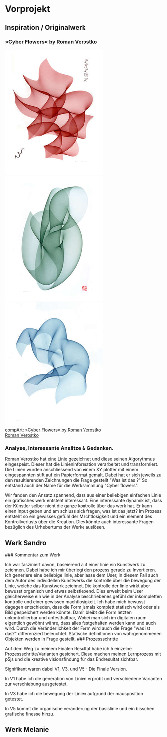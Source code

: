 # Vorprojekt

## Inspiration / Originalwerk
### »Cyber Flowers« by Roman Verostko
![Cyber Flowers](img/cyber_duet_red_300.jpg) ![Cyber Flowers](img/cyber_gr_iv_300.jpg) ![Cyber Flowers](img/cybervii_300.jpg)  
[compArt: »Cyber Flowers« by Roman Verostko](http://dada.compart-bremen.de/item/artwork/916)  
[Roman Verostko](http://www.verostko.com/)


### Analyse, Interessante Ansätze & Gedanken.

Roman Verostko hat eine Linie gezeichnet und diese seinen Algorythmus eingespeist. Dieser hat die Linieninformation verarbeitet und transformiert. Die Linien wurden anschliessend von einem XY plotter mit einem eingespannten stift auf ein Papierformat gemalt. Dabei hat er sich jeweils zu den resultierenden Zeichnungen die Frage gestellt "Was ist das ?" So entstand auch der Name für die Werksammlung "Cyber flowers".

Wir fanden den Ansatz spannend, dass aus einer beliebigen einfachen Linie ein grafisches werk entsteht interessant. Eine interessante dynamik ist, dass der Künstler selber nicht die ganze kontrolle über das werk hat. Er kann einen Input geben und am schluss sich fragen, was ist das jetzt? Im Prozess entsteht so ein gewisses gefühl der Machtlosigkeit und ein element des Kontrollverlusts über die Kreation. Dies könnte auch interessante Fragen bezüglich des Urhebertums der Werke auslösen.


## Werk Sandro
### Kommentar zum Werk

Ich war fasziniert davon, baseierend auf einer linie ein Kunstwerk zu zeichnen. Dabei habe ich mir überlegt den prozess gerade zu Invertieren. Ich generiere eine beliebige linie, aber lasse dem User, in diesem Fall auch dem Autor des individellen Kunstwerks die kontrolle über die bewegung der Linie, welche das Kunstwerk zeichnet. Die kontrolle der linie wirkt aber bewusst organisch und etwas selbstlebend. Dies erwekt beim User gleicherweise ein wie in der Analyse beschriebenes gefühl der inkompletten kontrolle und einer gewissen machtlosigkeit. Ich habe mich bewusst dagegen entschieden, dass die Form jemals komplett statisch wird oder als Bild gespeichert werden könnte. Damit bleibt die Form letzten unkontrollierbar und unfesthaltbar, Wobei man sich im digitalen raum eigentlich gewöhnt währe, dass alles festgehalten werden kann und auch wird. Durch die Veränderlichkeit der Form wird auch die Frage "was ist das?" differenziert beleuchtet. Statische definitionen von wahrgenommenen Objekten werden in Frage gestellt.
### Prozessschritte

Auf dem Weg zu meinem Finalen Resultat habe ich 5 einzelne Prozessschritte/Varianten gesichert. Diese machen meinen Lernprozess mit p5js und die kreative visionsfindung für das Endresultat sichtbar.

Signifikant waren dabei V1, V3, und V5 - Die Finale Version.

In V1 habe ich die generation von Linien erprobt und verschiedene Varianten zur verschiebung ausgetestet.

In V3 habe ich die bewegung der Linien aufgrund der mausposition getestet.

In V5 kommt die organische veränderung der basislinie und ein bisschen grafische finesse hinzu.

## Werk Melanie
